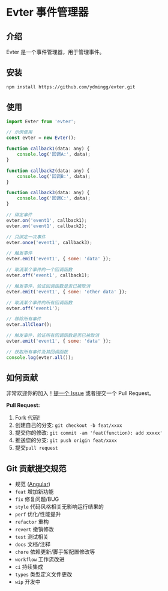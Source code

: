 # Evter 事件管理器

## 介绍

Evter 是一个事件管理器，用于管理事件。

## 安装

```bash
npm install https://github.com/ydmingg/evter.git

```

## 使用

```js
import Evter from 'evter';

// 示例使用
const evter = new Evter();

function callback1(data: any) {
    console.log('回调A:', data);
}

function callback2(data: any) {
    console.log('回调B:', data);
}

function callback3(data: any) {
    console.log('回调C:', data);
}

// 绑定事件
evter.on('event1', callback1);
evter.on('event1', callback2);

// 只绑定一次事件
evter.once('event1', callback3); 

// 触发事件
evter.emit('event1', { some: 'data' });

// 取消某个事件的一个回调函数
evter.off('event1', callback1);

// 触发事件，验证回调函数是否已被取消
evter.emit('event1', { some: 'other data' });

// 取消某个事件的所有回调函数
evter.off('event1');

// 移除所有事件
evter.allClear();

// 触发事件，验证所有回调函数是否已被取消
evter.emit('event1', { some: 'data' });

// 获取所有事件及其回调函数
console.log(evter.all());

```


## 如何贡献

非常欢迎你的加入！[提一个 Issue](https://github.com/ydmingg/evter/issues/new) 或者提交一个 Pull Request。

**Pull Request:**

1. Fork 代码!
2. 创建自己的分支: `git checkout -b feat/xxxx`
3. 提交你的修改: `git commit -am 'feat(function): add xxxxx'`
4. 推送您的分支: `git push origin feat/xxxx`
5. 提交`pull request`


## Git 贡献提交规范

- 规范 ([Angular](https://github.com/conventional-changelog/conventional-changelog/tree/master/packages/conventional-changelog-angular))
- `feat` 增加新功能
- `fix` 修复问题/BUG
- `style` 代码风格相关无影响运行结果的
- `perf` 优化/性能提升
- `refactor` 重构
- `revert` 撤销修改
- `test` 测试相关
- `docs` 文档/注释
- `chore` 依赖更新/脚手架配置修改等
- `workflow` 工作流改进
- `ci` 持续集成
- `types` 类型定义文件更改
- `wip` 开发中
